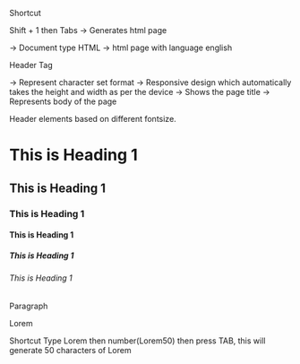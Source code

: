 Shortcut

Shift + 1 then Tabs -> Generates html page

<!DOCTYPE html> -> Document type HTML
<html lang="en"> -> html page with language english

Header Tag

<head>
    <meta charset="UTF-8"> -> Represent character set format
    <meta name="viewport" content="width=device-width, initial-scale=1.0"> -> Responsive design which automatically takes the height and width as per the device
    <title>Document</title> -> Shows the page title
</head>

<body> -> Represents body of the page

Header elements based on different fontsize.
<h1>This is Heading 1</h1>
<h2>This is Heading 1</h2>
<h3>This is Heading 1</h3>
<h4>This is Heading 1</h4>
<h5>This is Heading 1</h5>
<h6>This is Heading 1</h6>

Paragraph

<p>Lorem</p>

Shortcut
Type Lorem then number(Lorem50) then press TAB, this will generate 50 characters of Lorem
